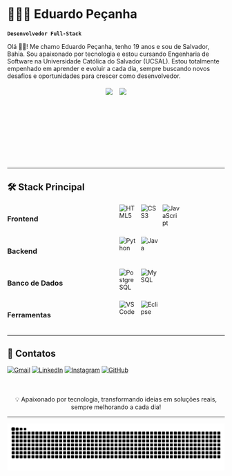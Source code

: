 # 👨🏻‍💻 Eduardo Peçanha 
**`Desenvolvedor Full-Stack`**

Olá 🖐🏼! Me chamo Eduardo Peçanha, tenho 19 anos e sou de Salvador, Bahia. Sou apaixonado por tecnologia e estou cursando Engenharia de Software na Universidade Católica do Salvador (UCSAL). Estou totalmente empenhado em aprender e evoluir a cada dia, sempre buscando novos desafios e oportunidades para crescer como desenvolvedor.

<div style="display: flex; gap: 16px; justify-content: center; margin: 20px 0;">
  <img height="165em" src="https://github-readme-stats.vercel.app/api?username=EduardoPec&show_icons=true&theme=dracula&hide_border=true&include_all_commits=true&count_private=true" />
  <img height="165em" src="https://github-readme-stats.vercel.app/api/top-langs/?username=EduardoPec&layout=compact&theme=dracula&hide_border=true&hide=procfile" />
</div>

---
## 🛠 Stack Principal

<div style="display: grid; grid-template-columns: repeat(auto-fit, minmax(200px, 1fr)); gap: 15px; margin: 20px 0;">

### **Frontend**
<div style="display: flex; gap: 10px;">
  <img src="https://cdn.jsdelivr.net/gh/devicons/devicon/icons/html5/html5-original.svg" width="40" title="HTML5"/>
  <img src="https://cdn.jsdelivr.net/gh/devicons/devicon/icons/css3/css3-original.svg" width="40" title="CSS3"/>
  <img src="https://cdn.jsdelivr.net/gh/devicons/devicon/icons/javascript/javascript-original.svg" width="40" title="JavaScript"/>
</div>

### **Backend**
<div style="display: flex; gap: 10px;">
  <img src="https://cdn.jsdelivr.net/gh/devicons/devicon/icons/python/python-original.svg" width="40" title="Python"/>
  <img src="https://cdn.jsdelivr.net/gh/devicons/devicon/icons/java/java-original.svg" width="40" title="Java"/>
</div>

### **Banco de Dados**
<div style="display: flex; gap: 10px;">
  <img src="https://cdn.jsdelivr.net/gh/devicons/devicon/icons/postgresql/postgresql-original.svg" width="40" title="PostgreSQL"/>
  <img src="https://cdn.jsdelivr.net/gh/devicons/devicon/icons/mysql/mysql-original.svg" width="40" title="MySQL"/>
</div>

### **Ferramentas**
<div style="display: flex; gap: 10px;">
  <img src="https://cdn.jsdelivr.net/gh/devicons/devicon/icons/vscode/vscode-original.svg" width="40" title="VS Code"/>
  <img src="https://cdn.jsdelivr.net/gh/devicons/devicon/icons/eclipse/eclipse-original.svg" width="40" title="Eclipse"/>
</div>
</div>

---
## 📩 Contatos

[![Gmail](https://img.shields.io/badge/Gmail-D14836?style=for-the-badge&logo=gmail&logoColor=white)](mailto:eduardopecanha05@gmail.com)
[![LinkedIn](https://img.shields.io/badge/LinkedIn-0077B5?style=for-the-badge&logo=linkedin&logoColor=white)](https://www.linkedin.com/in/eduardopecanhasantos/)
[![Instagram](https://img.shields.io/badge/Instagram-E4405F?style=for-the-badge&logo=instagram&logoColor=white)](https://www.instagram.com/dudupecanha_/)
[![GitHub](https://img.shields.io/badge/GitHub-100000?style=for-the-badge&logo=github&logoColor=white)](https://github.com/EduardoPec)

<br><p align="center" style="margin-top: 20px;">
  💡 Apaixonado por tecnologia, transformando ideias em soluções reais, sempre melhorando a cada dia!
</p>

---
<p align="center">
  <picture>
    <source media="(prefers-color-scheme: dark)" srcset="https://raw.githubusercontent.com/EduardoPec/EduardoPec/output/github-contribution-grid-snake-dark.svg">
    <source media="(prefers-color-scheme: light)" srcset="https://raw.githubusercontent.com/EduardoPec/EduardoPec/output/github-contribution-grid-snake.svg">
    <img alt="github contribution grid snake animation" src="https://raw.githubusercontent.com/EduardoPec/EduardoPec/output/github-contribution-grid-snake.svg">
  </picture>
</p>
